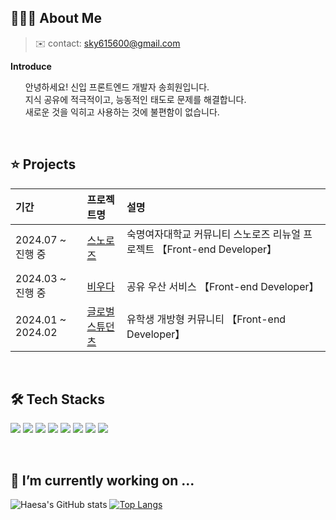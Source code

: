 <h2>👩🏻‍💻 About Me</h2>

> ✉️ contact: sky615600@gmail.com

__Introduce__
<ul style="list-style-type: none">
  <li>안녕하세요! 신입 프론트엔드 개발자 송희원입니다.</li>
  <li>지식 공유에 적극적이고, 능동적인 태도로 문제를 해결합니다.</li>
  <li>새로운 것을 익히고 사용하는 것에 불편함이 없습니다.</li>
</ul>

<br/>

<h2>⭐️ Projects</h2>

| 기간 | 프로젝트명 | 설명 |
| :--- | :--- | :--- |
| 2024.07 ~ 진행 중 | [스노로즈](https://github.com/snorose/snorose-front-react) | 숙명여자대학교 커뮤니티 스노로즈 리뉴얼 프로젝트 【Front-end Developer】 &nbsp; &nbsp; &nbsp; &nbsp; &nbsp; &nbsp; &nbsp; &nbsp; &nbsp; &nbsp; &nbsp; &nbsp; &nbsp; &nbsp; &nbsp; &nbsp; |
| 2024.03 ~ 진행 중 | [비우다](https://github.com/Biwooda/biwooda-client) | 공유 우산 서비스 【Front-end Developer】 |
| 2024.01 ~ 2024.02 | [글로벌스튜던츠](https://github.com/Global-Students/global-students-client) | 유학생 개방형 커뮤니티 【Front-end Developer】 |

<br/>

<h2>🛠️ Tech Stacks</h2>

<img src="https://img.shields.io/badge/HTML5-E34F26?style=for-the-badge&logo=html5&logoColor=white"> <img src="https://img.shields.io/badge/CSS3-1572B6?style=for-the-badge&logo=css3&logoColor=white"> <img src="https://img.shields.io/badge/JavaScript-F7DF1E?style=for-the-badge&logo=javascript&logoColor=black"> <img src="https://img.shields.io/badge/React-61DAFB?style=for-the-badge&logo=react&logoColor=black"> <img src="https://img.shields.io/badge/React Router-CA4245?style=for-the-badge&logo=reactrouter&logoColor=white"> <img src="https://img.shields.io/badge/React Query-FF4154?style=for-the-badge&logo=reactquery&logoColor=white"> <img src="https://img.shields.io/badge/Prettier-F7B93E?style=for-the-badge&logo=prettier&logoColor=black"> <img src="https://img.shields.io/badge/ESLint-4B32C3?style=for-the-badge&logo=eslint&logoColor=white">

<br/>

<h2>🌱 I’m currently working on ...</h2>

![Haesa's GitHub stats](https://github-readme-stats.vercel.app/api?username=haesa&show_icons=true&title_color=9796f0&text_color=d5d5d5\&icon_color=dadaf5&bg_color=00000000)
[![Top Langs](https://github-readme-stats.vercel.app/api/top-langs/?username=haesa&layout=compact&hide_border=true&title_color=9796f0&text_color=d5d5d5&bg_color=00000000)](https://github.com/haesa/)

<!--
**haesa/haesa** is a ✨ _special_ ✨ repository because its `README.md` (this file) appears on your GitHub profile.

Here are some ideas to get you started:

- 🔭 I’m currently working on ...
- 🌱 I’m currently learning ...
- 👯 I’m looking to collaborate on ...
- 🤔 I’m looking for help with ...
- 💬 Ask me about ...
- 📫 How to reach me: ...
- 😄 Pronouns: ...
- ⚡ Fun fact: ...

[Github Stat option]
&include_all_commits=true

-->
